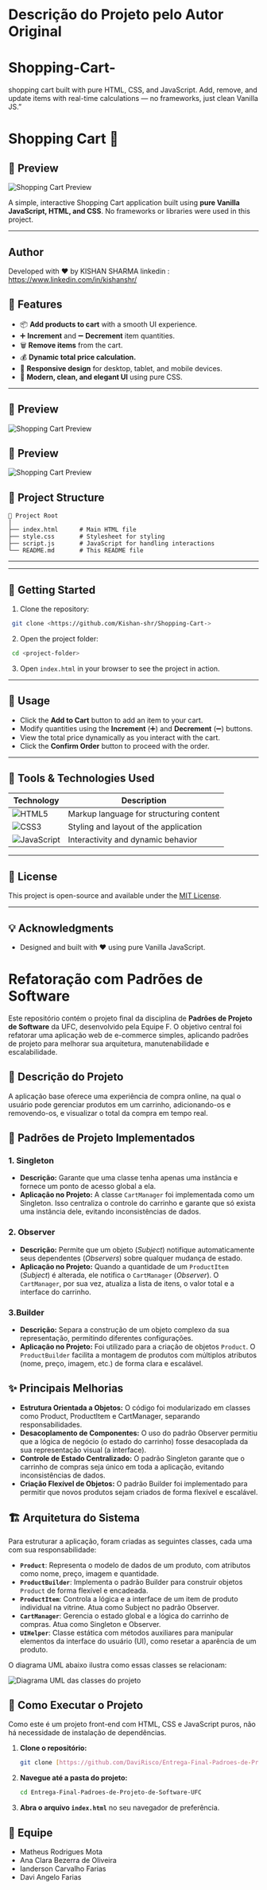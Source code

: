 # Descrição do Projeto pelo Autor Original

# Shopping-Cart-
shopping cart built with pure HTML, CSS, and JavaScript. Add, remove, and update items with real-time calculations — no frameworks, just clean Vanilla JS.”
# Shopping Cart 🛒
## 📸 Preview
![Shopping Cart Preview](design/desktop-design-empty.jpg)

A simple, interactive Shopping Cart application built using **pure Vanilla JavaScript, HTML, and CSS**. No frameworks or libraries were used in this project.

---
  ## Author
Developed with ❤️ by KISHAN SHARMA
linkedin : https://www.linkedin.com/in/kishanshr/

## 🌟 Features
- 📦 **Add products to cart** with a smooth UI experience.
- ➕ **Increment** and ➖ **Decrement** item quantities.
- 🗑️ **Remove items** from the cart.
- 💰 **Dynamic total price calculation.**
- 📱 **Responsive design** for desktop, tablet, and mobile devices.
- 🎨 **Modern, clean, and elegant UI** using pure CSS.

---

## 📸 Preview
![Shopping Cart Preview](design/desktop-design-order-confirmation.jpg)

## 📸 Preview
![Shopping Cart Preview](design/active-states.jpg)
## 📂 Project Structure
```
📁 Project Root
│
├── index.html      # Main HTML file
├── style.css       # Stylesheet for styling
├── script.js       # JavaScript for handling interactions
└── README.md       # This README file
```

---



---

## 🚀 Getting Started
1. Clone the repository:
```bash
 git clone <https://github.com/Kishan-shr/Shopping-Cart->
```
2. Open the project folder:
```bash
 cd <project-folder>
```
3. Open `index.html` in your browser to see the project in action.

---

## 📌 Usage
- Click the **Add to Cart** button to add an item to your cart.
- Modify quantities using the **Increment** (➕) and **Decrement** (➖) buttons.
- View the total price dynamically as you interact with the cart.
- Click the **Confirm Order** button to proceed with the order.

---

## 🔧 Tools & Technologies Used

| Technology      | Description                         |
|-----------------|-------------------------------------|
| ![HTML5](https://img.shields.io/badge/HTML5-E34F26?style=for-the-badge&logo=html5&logoColor=white)       | Markup language for structuring content  |
| ![CSS3](https://img.shields.io/badge/CSS3-1572B6?style=for-the-badge&logo=css3&logoColor=white)          | Styling and layout of the application    |
| ![JavaScript](https://img.shields.io/badge/JavaScript-F7DF1E?style=for-the-badge&logo=javascript&logoColor=black)  | Interactivity and dynamic behavior      |

---

## 📄 License
This project is open-source and available under the [MIT License](./LICENSE).

---

## 💡 Acknowledgments
- Designed and built with ❤️ using pure Vanilla JavaScript.


# Refatoração com Padrões de Software
Este repositório contém o projeto final da disciplina de **Padrões de Projeto de Software** da UFC, desenvolvido pela Equipe F. O objetivo central foi refatorar uma aplicação web de e-commerce simples, aplicando padrões de projeto para melhorar sua arquitetura, manutenabilidade e escalabilidade.

## 📝 Descrição do Projeto
A aplicação base oferece uma experiência de compra online, na qual o usuário pode gerenciar produtos em um carrinho, adicionando-os e removendo-os, e visualizar o total da compra em tempo real.

## 📐 Padrões de Projeto Implementados

### 1. Singleton
- **Descrição:** Garante que uma classe tenha apenas uma instância e fornece um ponto de acesso global a ela.
- **Aplicação no Projeto:** A classe `CartManager` foi implementada como um Singleton. Isso centraliza o controle do carrinho e garante que só exista uma instância dele, evitando inconsistências de dados.

### 2. Observer
- **Descrição:** Permite que um objeto (*Subject*) notifique automaticamente seus dependentes (*Observers*) sobre qualquer mudança de estado.
- **Aplicação no Projeto:** Quando a quantidade de um `ProductItem` (*Subject*) é alterada, ele notifica o `CartManager` (*Observer*). O `CartManager`, por sua vez, atualiza a lista de itens, o valor total e a interface do carrinho.

### 3.Builder
- **Descrição:** Separa a construção de um objeto complexo da sua representação, permitindo diferentes configurações.
- **Aplicação no Projeto:** Foi utilizado para a criação de objetos `Product`. O `ProductBuilder` facilita a montagem de produtos com múltiplos atributos (nome, preço, imagem, etc.) de forma clara e escalável.

## ✨ Principais Melhorias
- **Estrutura Orientada a Objetos:** O código foi modularizado em classes como Product, ProductItem e CartManager, separando responsabilidades.
- **Desacoplamento de Componentes:** O uso do padrão Observer permitiu que a lógica de negócio (o estado do carrinho) fosse desacoplada da sua representação visual (a interface).
- **Controle de Estado Centralizado:** O padrão Singleton garante que o carrinho de compras seja único em toda a aplicação, evitando inconsistências de dados.
- **Criação Flexível de Objetos:** O padrão Builder foi implementado para permitir que novos produtos sejam criados de forma flexível e escalável.

## 🏗️ Arquitetura do Sistema
Para estruturar a aplicação, foram criadas as seguintes classes, cada uma com sua responsabilidade:
- **`Product`**: Representa o modelo de dados de um produto, com atributos como nome, preço, imagem e quantidade.
- **`ProductBuilder`**: Implementa o padrão Builder para construir objetos `Product` de forma flexível e encadeada.
- **`ProductItem`**: Controla a lógica e a interface de um item de produto individual na vitrine. Atua como Subject no padrão Observer.
- **`CartManager`**: Gerencia o estado global e a lógica do carrinho de compras. Atua como Singleton e Observer.
- **`UIHelper`**: Classe estática com métodos auxiliares para manipular elementos da interface do usuário (UI), como resetar a aparência de um produto.

O diagrama UML abaixo ilustra como essas classes se relacionam:

![Diagrama UML das classes do projeto](design/diagrama_uml.png)

## 🚀 Como Executar o Projeto
Como este é um projeto front-end com HTML, CSS e JavaScript puros, não há necessidade de instalação de dependências.

1.  **Clone o repositório:**
    ```bash
    git clone [https://github.com/DaviRisco/Entrega-Final-Padroes-de-Projeto-de-Software-UFC.git](https://github.com/DaviRisco/Entrega-Final-Padroes-de-Projeto-de-Software-UFC.git)
    ```

2.  **Navegue até a pasta do projeto:**
    ```bash
    cd Entrega-Final-Padroes-de-Projeto-de-Software-UFC
    ```

3.  **Abra o arquivo `index.html`** no seu navegador de preferência.

## 👥 Equipe
- Matheus Rodrigues Mota 
- Ana Clara Bezerra de Oliveira 
- Ianderson Carvalho Farias 
- Davi Angelo Farias 
